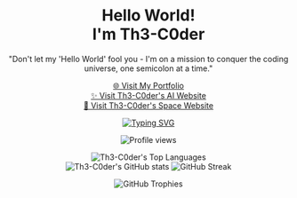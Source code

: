 <h1 align="center">Hello World!<br>I'm Th3-C0der</h1>
<p align="center">"Don't let my 'Hello World' fool you - I'm on a mission to conquer the coding universe, one semicolon at a time."</p>

<p align="center">
  <a href="https://Th3-C0der.github.io">🌐 Visit My Portfolio</a><br>
  <a href="https://Th3-C0der.github.io/ai">✨ Visit Th3-C0der's AI Website</a><br>
  <a href="https://Th3-C0der.github.io/space">🚀 Visit Th3-C0der's Space Website</a>
</p>

<p align="center">
  <a href="https://Th3-AI.github.io">
    <img src="https://readme-typing-svg.demolab.com?font=Rubik+Glitch&size=38&pause=1000&color=00FF00&width=450&lines=Hello+I+Am+Th3-C0der" alt="Typing SVG">
  </a>
</p>

<p align="center">
  <img src="https://komarev.com/ghpvc/?username=Th3-C0der&label=Profile%20views&color=00ff00&style=flat" alt="Profile views">
</p>

<p align="center">
  <img src="https://github-readme-stats.vercel.app/api/top-langs/?username=Th3-C0der&theme=chartreuse-dark&show_icons=true&layout=compact&hide_progress=false" alt="Th3-C0der's Top Languages"><br>
  <img src="https://github-readme-stats.vercel.app/api?username=Th3-C0der&show_icons=true&theme=chartreuse-dark" alt="Th3-C0der's GitHub stats">
  <img src="https://github-readme-streak-stats.herokuapp.com?user=Th3-C0der&theme=chartreuse-dark" alt="GitHub Streak">
</p>

<p align="center">
  <img src="https://github-profile-trophy.vercel.app/?username=Th3-C0der&theme=matrix" alt="GitHub Trophies">
</p>

<!---
Th3-C0der/Th3-C0der is a ✨ special ✨ repository because its `README.md` (this file) appears on your GitHub profile.
You can click the Preview link to take a look at your changes.
--->
